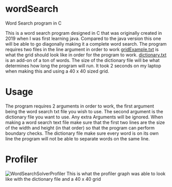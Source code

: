 # wordSearch

Word Search program in C

This is a word search program designed in C that was originally created in 2019 when I was first learning java. Compared
to the java version this one will be able to go diagonally making it a complete word search. The program requires two
files in the line argument in order to work
[gridExample.txt](https://github.com/CarterBoyd/wordSearch/files/6844801/specExample.txt) is what the grid should look
like in order for the program to work.
[dictionary.txt](https://github.com/CarterBoyd/wordSearch/files/6844802/dictionary.txt) is an add-on of a ton of words.
The size of the dictionary file will be what determines how long the program will run. It took 2 seconds on my laptop
when making this and using a 40 x 40 sized grid.

# Usage

The program requires 2 arguments in order to work, the first argument being the word search txt file you wish to use.
The second argument is the dictionary file you want to use. Any extra Arguments will be ignored. When making a word
search text file make sure that the first two lines are the size of the width and height (in that order) so that the
program can perform boundary checks. The dictionary file make sure every word is on its own line the program will not be
able to separate words on the same line.

# Profiler

![WordSearchSolverProfiler](https://user-images.githubusercontent.com/70919992/126510637-4df6c013-53e7-4e12-9971-7627f1816427.png)
This is what the profiler graph was able to look like with the dictionary file and a 40 x 40 grid
